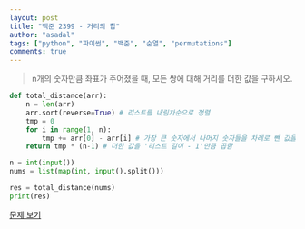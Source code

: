 ```yaml
---
layout: post
title: "백준 2399 - 거리의 합"
author: "asadal"
tags: ["python", "파이썬", "백준", "순열", "permutations"]
comments: true
---
```


> n개의 숫자만큼 좌표가 주어졌을 때, 모든 쌍에 대해 거리를 더한 값을 구하시오. 

```python
def total_distance(arr):
    n = len(arr)
    arr.sort(reverse=True) # 리스트를 내림차순으로 정렬
    tmp = 0
    for i in range(1, n):
        tmp += arr[0] - arr[i] # 가장 큰 숫자에서 나머지 숫자들을 차례로 뺀 값을 더함
    return tmp * (n-1) # 더한 값을 '리스트 길이 - 1'만큼 곱함

n = int(input())
nums = list(map(int, input().split()))

res = total_distance(nums)
print(res)
```

[문제 보기](https://www.acmicpc.net/problem/2399)

